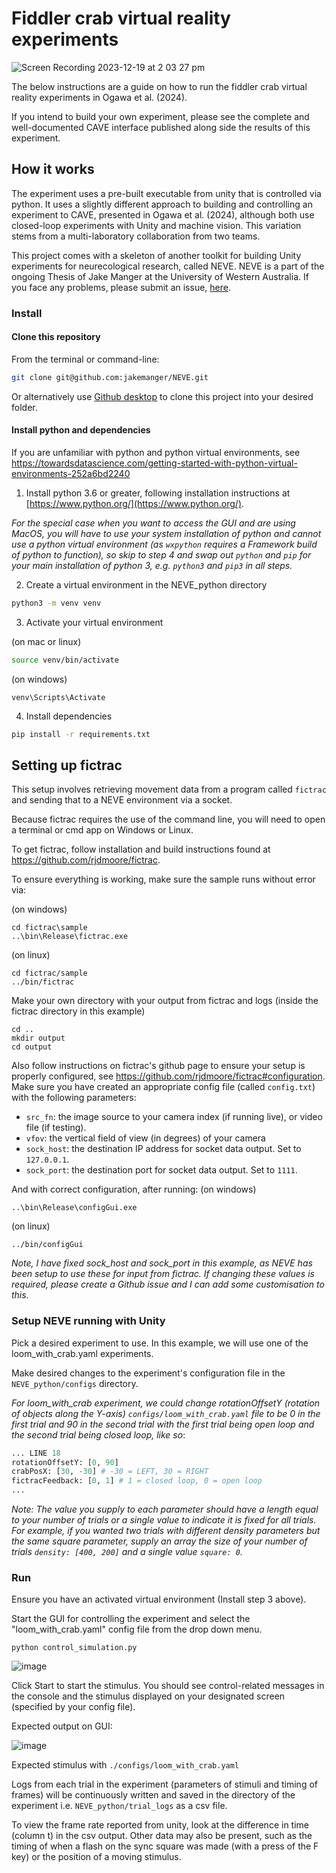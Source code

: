 # Fiddler crab virtual reality experiments

![Screen Recording 2023-12-19 at 2 03 27 pm](https://github.com/jakemanger/fiddlercrabvr/assets/52495554/eaebb201-b7c1-42ea-a0f8-4a5d0064df0c)


The below instructions are a guide on how to run the fiddler crab virtual reality experiments in Ogawa et al. (2024).

If you intend to build your own experiment, please see the complete and well-documented CAVE interface published along side the results of this experiment.

## How it works

The experiment uses a pre-built executable from unity that is controlled via python. It uses a slightly different approach to building and controlling an experiment to CAVE, presented in Ogawa et al. (2024), although both use closed-loop experiments with Unity and machine vision. This variation stems from a multi-laboratory collaboration from two teams. 

This project comes with a skeleton of another toolkit for building Unity experiments for neurecological research, called NEVE. NEVE is a part of the ongoing Thesis of Jake Manger at the University of Western Australia. If you face any problems, please submit an issue, [here](https://github.com/jakemanger/fiddlercrab_VR/issues).


### Install

#### Clone this repository

From the terminal or command-line:
```bash
git clone git@github.com:jakemanger/NEVE.git 
```

Or alternatively use [Github desktop](https://desktop.github.com/) to clone this project into your desired folder.


#### Install python and dependencies

If you are unfamiliar with python and python virtual environments, see https://towardsdatascience.com/getting-started-with-python-virtual-environments-252a6bd2240

1. Install python 3.6 or greater, following installation instructions at [https://www.python.org/](https://www.python.org/).

*For the special case when you want to access the GUI and are using MacOS, you
will have to use your system installation of python and cannot use a python virtual
environment (as `wxpython` requires a Framework build of python to function), so skip
to step 4 and swap out `python` and `pip` for your main installation of python 3, e.g. 
`python3` and `pip3` in all steps.*

2. Create a virtual environment in the NEVE_python directory

```bash
python3 -m venv venv
```

3. Activate your virtual environment

(on mac or linux)

```bash
source venv/bin/activate
```

(on windows)

```
venv\Scripts\Activate
```

4. Install dependencies

```bash
pip install -r requirements.txt
```


## Setting up fictrac

This setup involves retrieving movement data from a program called `fictrac` and sending
that to a NEVE environment via a socket.

Because fictrac requires the use of the command line, you will need to open a terminal
or cmd app on Windows or Linux.

To get fictrac, follow installation and build instructions found at https://github.com/rjdmoore/fictrac.

To ensure everything is working, make sure the sample runs without error via:

(on windows)
```
cd fictrac\sample
..\bin\Release\fictrac.exe 
```

(on linux)
```
cd fictrac/sample
../bin/fictrac 
```

Make your own directory with your output from fictrac and logs (inside the fictrac directory in this example)
```
cd ..
mkdir output
cd output
```

Also follow instructions on fictrac's github page to ensure your setup is properly configured, see
 https://github.com/rjdmoore/fictrac#configuration.
Make sure you have created an appropriate config file (called `config.txt`)
with the following parameters:
- `src_fn`: the image source to your camera index (if running live), or video file (if testing).
- `vfov`: the vertical field of view (in degrees) of your camera
- `sock_host`: the destination IP address for socket data output. Set to `127.0.0.1`.
- `sock_port`: the destination port for socket data output. Set to `1111`.

And with correct configuration, after running:
(on windows)
```
..\bin\Release\configGui.exe
```
(on linux)
```
../bin/configGui
```

*Note, I have fixed sock_host and sock_port in this example, as NEVE has been setup to use these for input from fictrac.
If changing these values is required, please create a Github issue and I can add some customisation to this.*


### Setup NEVE running with Unity

Pick a desired experiment to use. In this example, we will use one of the loom_with_crab.yaml experiments.

Make desired changes to the experiment's configuration file in the `NEVE_python/configs` directory.

*For loom_with_crab experiment, we could change rotationOffsetY (rotation of objects along the Y-axis)
`configs/loom_with_crab.yaml` file to be 0 in the first trial and 90 in the second
trial with the first trial being open loop and the second trial being closed loop, like so*:

```python
... LINE 18
rotationOffsetY: [0, 90]
crabPosX: [30, -30] # -30 = LEFT, 30 = RIGHT
fictracFeedback: [0, 1] # 1 = closed loop, 0 = open loop
...
```

*Note: The value you supply to each parameter should have a length equal to your number of trials
or a single value to indicate it is fixed for all trials. For example, if you wanted two trials 
with different density parameters but the same square parameter, supply an array the size of your
number of trials `density: [400, 200]` and a single value `square: 0`.*

### Run

Ensure you have an activated virtual environment (Install step 3 above).

Start the GUI for controlling the experiment and select the "loom_with_crab.yaml" config file from the drop down menu.

```
python control_simulation.py
```

![image](https://github.com/jakemanger/fiddlercrabvr/assets/52495554/4000b3f7-c291-48c9-b743-6b50e9df42d1)


Click Start to start the stimulus. You should see control-related messages in the console and the
stimulus displayed on your designated screen (specified by your config file).

Expected output on GUI:

![image](https://github.com/jakemanger/fiddlercrabvr/assets/52495554/bd05bc5d-b496-40cb-ace0-b24091c8f415)


Expected stimulus with `./configs/loom_with_crab.yaml`


Logs from each trial in the experiment (parameters of stimuli and timing of frames) will 
be continuously written and saved in the directory of the experiment i.e.
`NEVE_python/trial_logs` as a csv file.

To view the frame rate reported from unity,
look at the difference in time (column t) in the csv output. Other data may also be present,
such as the timing of when a flash on the sync square was made (with a press of the F key)
or the position of a moving stimulus.
